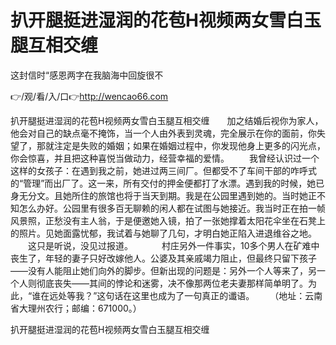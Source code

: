 # 扒开腿挺进湿润的花苞H视频两女雪白玉腿互相交缠
这封信时“感恩两字在我脑海中回旋很不

👉/观/看/入/口👉http://wencao66.com

扒开腿挺进湿润的花苞H视频两女雪白玉腿互相交缠　　加之结婚后视你为家人，他会对自己的缺点毫不掩饰，当一个人由外表到灵魂，完全展示在你的面前，你失望了，那就注定是失败的婚姻；如果在婚姻过程中，你发现他身上更多的闪光点，你会惊喜，并且把这种喜悦当做动力，经营幸福的爱情。
　　我曾经认识过一个这样的女孩子：在遇到我之前，她进过两三间厂。但都受不了车间干部的咋呼式的“管理”而出厂了。这一来，所有交付的押金便都打了水漂。遇到我的时候，她已身无分文。且她所住的旅馆也将于当天到期。我是在公园里遇到她的。当时她正不知怎么办好。公园里有很多百无聊赖的闲人都在试图与她接近。我当时正在拍一帧风景照，正愁没有主人翁，于是便邀她入镜，拍了一张她撑着太阳花伞坐在石凳上的照片。见她面露忧郁，我试着与她聊了几句，才明白她正陷入进退维谷之地。
　　这只是听说，没见过报道。
　　　村庄另外一件事实，10多个男人在矿难中丧生了，年轻的妻子只好改嫁他人。公婆及其亲戚竭力阻止，但最终只留下孩子——没有人能阻止她们向外的脚步。但新出现的问题是：另外一个人等来了，另一个人则彻底丧失——其间的悖论和迷雾，决不像那两位老夫妻那样简单明了。为此，“谁在远处等我？”这句话在这里也成为了一句真正的谶语。
　　（地址：云南省大理州农行；邮编：671000。）

扒开腿挺进湿润的花苞H视频两女雪白玉腿互相交缠
